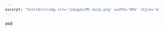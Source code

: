 ```yaml
---
excerpt: "test<br/><img src='/images/Mr.Gulp.png' width='80%' style='display: block; margin-left: auto; margin-right: auto; margin-top: 20px'>"
---
```


asd
